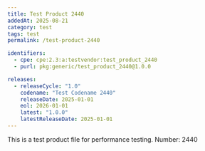 ```yaml
---
title: Test Product 2440
addedAt: 2025-08-21
category: test
tags: test
permalink: /test-product-2440

identifiers:
  - cpe: cpe:2.3:a:testvendor:test_product_2440
  - purl: pkg:generic/test_product_2440@1.0.0

releases:
  - releaseCycle: "1.0"
    codename: "Test Codename 2440"
    releaseDate: 2025-01-01
    eol: 2026-01-01
    latest: "1.0.0"
    latestReleaseDate: 2025-01-01
---
```


This is a test product file for performance testing. Number: 2440
